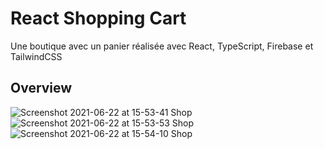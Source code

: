 # React Shopping Cart

Une boutique avec un panier réalisée avec React, TypeScript, Firebase et TailwindCSS 

## Overview

![Screenshot 2021-06-22 at 15-53-41 Shop](https://user-images.githubusercontent.com/68466322/122937283-237c1900-d372-11eb-955b-3bef9905e302.png)
![Screenshot 2021-06-22 at 15-53-53 Shop](https://user-images.githubusercontent.com/68466322/122937285-2414af80-d372-11eb-9239-a6fc262174b6.png)
![Screenshot 2021-06-22 at 15-54-10 Shop](https://user-images.githubusercontent.com/68466322/122937292-2545dc80-d372-11eb-894b-0ca0e17ddb70.png)

